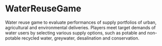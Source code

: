 # WaterReuseGame
Water reuse game to evaluate performances of supply portfolios of urban, agricultural and environmental deliveries. Players meet target demands of water users by selecting various supply options, such as potable and non-potable recycled water, greywater, desalination and conservation.
